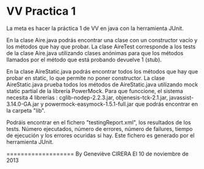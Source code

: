 VV Practica 1 
=============

La meta es hacer la práctica 1 de VV en java con la herramienta JUnit.

En la clase Aire.java podrás encontrar una clase con un constructor vacío y los métodos que hay que probar. 
La clase AireTest corresponde a los tests de la clase Aire.java utilizando clases anónimas para que los métodos llamados por el método que está probando devuelve 1 (stub).

En la clase AireStatic.java podrás encontrar todos los métodos que hay que probar en static, lo que permite no poner constructor.
La clase AireStatic.java prueba todos los métodos de AireStatic.java utilizando mock static partial de la librería PowerMock.
Para que funccione, el sistema necesita 4 librerías  : cglib-nodep-2.2.3.jar, objenesis-tck-2.1.jar, javassist-3.14.0-GA.jar y powermock-easymock-1.5.1-full.jar que podrás encontrar en la carpeta "lib".


Podráis encontrar en el fichero "testingReport.xml", los resultados de los tests. Número ejecutados, número de errores, número de failures, tiempo de ejecución y los errores ocuridas si hay.
Este fichero es generado por el herramienta JUnit.

===================
By Geneviève CIRERA
El 10 de noviembre de 2013